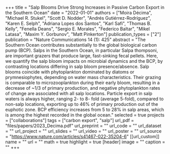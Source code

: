 +++
title = "Salp Blooms Drive Strong Increases in Passive Carbon Export in the Southern Ocean"
date = "2022-01-01"
authors = ["Moira Décima", "Michael R. Stukel", "Scott D. Nodder", "Andrés Gutiérrez-Rodríguez", "Karen E. Selph", "Adriana Lopes dos Santos", "Karl Safi", "Thomas B. Kelly", "Fenella Deans", "Sergio E. Morales", "Federico Baltar", "Mikel Latasa", "Maxim Y. Gorbunov", "Matt Pinkerton"]
publication_types = ["2"]
publication = "Nature Communications 14 (1): 425"
abstract = "The Southern Ocean contributes substantially to the global biological carbon pump (BCP). Salps in the Southern Ocean, in particular Salpa thompsoni, are important grazers that produce large, fast-sinking fecal pellets. Here, we quantify the salp bloom impacts on microbial dynamics and the BCP, by contrasting locations differing in salp bloom presence/absence. Salp blooms coincide with phytoplankton dominated by diatoms or prymnesiophytes, depending on water mass characteristics. Their grazing is comparable to microzooplankton during their early bloom, resulting in a decrease of ~1/3 of primary production, and negative phytoplankton rates of change are associated with all salp locations. Particle export in salp waters is always higher, ranging 2- to 8- fold (average 5-fold), compared to non-salp locations, exporting up to 46% of primary production out of the euphotic zone. BCP efficiency increases from 5 to 28% in salp areas, which is among the highest recorded in the global ocean."
selected = true
projects = ["collaborations"]
tags = ["carbon export", "salp"]
url_pdf = "files/papers/2023_Decima.pdf"
url_preprint = ""
url_code = ""
url_dataset = ""
url_project = ""
url_slides = ""
url_video = ""
url_poster = ""
url_source = "https://www.nature.com/articles/s41467-022-35204-6"
[[url_custom]]
    name = ""
    url = ""
math = true
highlight = true
[header]
image = ""
caption = ""
+++
